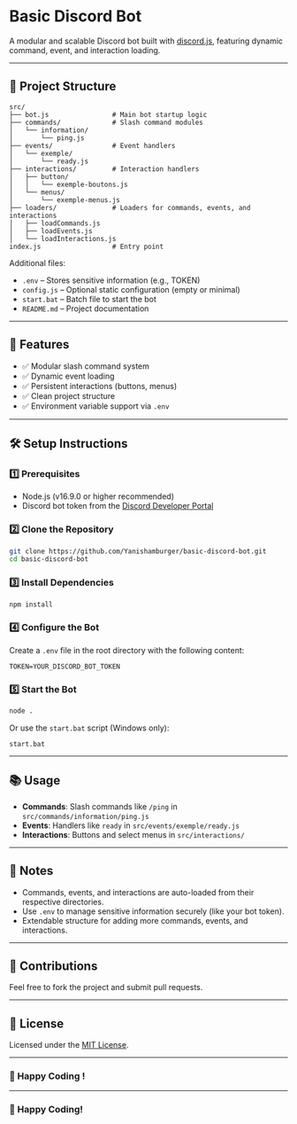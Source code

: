 # Basic Discord Bot

A modular and scalable Discord bot built with [discord.js](https://discord.js.org/), featuring dynamic command, event, and interaction loading.

---

## 📂 Project Structure

```
src/
├── bot.js                # Main bot startup logic
├── commands/             # Slash command modules
│   └── information/
│       └── ping.js
├── events/               # Event handlers
│   └── exemple/
│       └── ready.js
├── interactions/         # Interaction handlers
│   ├── button/
│   │   └── exemple-boutons.js
│   └── menus/
│       └── exemple-menus.js
├── loaders/              # Loaders for commands, events, and interactions
│   ├── loadCommands.js
│   ├── loadEvents.js
│   └── loadInteractions.js
index.js                  # Entry point
```
Additional files:
- `.env` – Stores sensitive information (e.g., TOKEN)
- `config.js` – Optional static configuration (empty or minimal)
- `start.bat` – Batch file to start the bot
- `README.md` – Project documentation

---

## 🚀 Features

- ✅ Modular slash command system
- ✅ Dynamic event loading
- ✅ Persistent interactions (buttons, menus)
- ✅ Clean project structure
- ✅ Environment variable support via `.env`

---

## 🛠️ Setup Instructions

### 1️⃣ Prerequisites
- Node.js (v16.9.0 or higher recommended)
- Discord bot token from the [Discord Developer Portal](https://discord.com/developers/applications)

### 2️⃣ Clone the Repository
```bash
git clone https://github.com/Yanishamburger/basic-discord-bot.git
cd basic-discord-bot
```

### 3️⃣ Install Dependencies
```bash
npm install
```

### 4️⃣ Configure the Bot
Create a `.env` file in the root directory with the following content:
```
TOKEN=YOUR_DISCORD_BOT_TOKEN
```

### 5️⃣ Start the Bot
```bash
node .
```
Or use the `start.bat` script (Windows only):
```
start.bat
```

---

## 📚 Usage

- **Commands**: Slash commands like `/ping` in `src/commands/information/ping.js`
- **Events**: Handlers like `ready` in `src/events/exemple/ready.js`
- **Interactions**: Buttons and select menus in `src/interactions/`

---

## 📌 Notes

- Commands, events, and interactions are auto-loaded from their respective directories.
- Use `.env` to manage sensitive information securely (like your bot token).
- Extendable structure for adding more commands, events, and interactions.

---

## 🤝 Contributions

Feel free to fork the project and submit pull requests.

---

## 📄 License

Licensed under the [MIT License](LICENSE).

---

### 🎉 Happy Coding !

---

### 🎉 Happy Coding!
